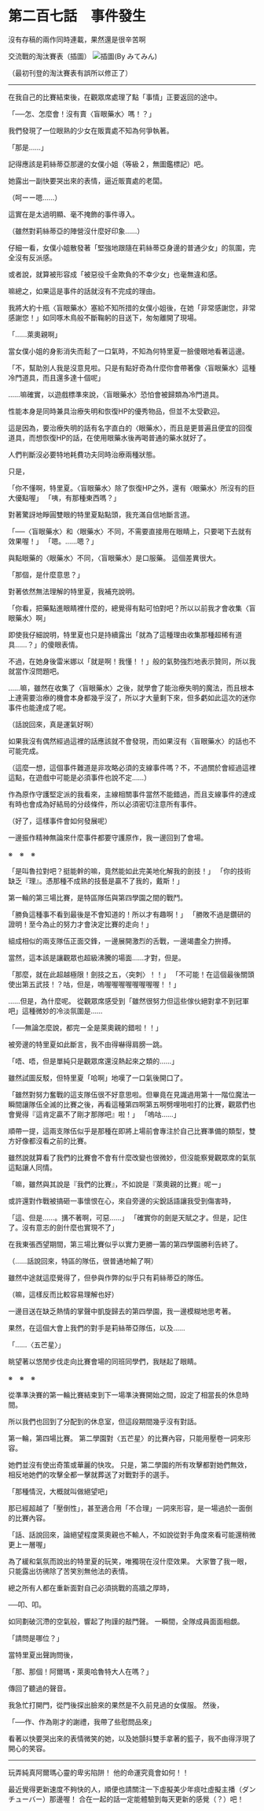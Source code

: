 # 第二百七話　事件發生

沒有存稿的兩作同時連載，果然還是很辛苦啊



交流戰的淘汰賽表（插圖）
![插圖(By みてみん)](https://20879.mitemin.net/userpageimage/viewimagebig/icode/i915335/)

（最初刊登的淘汰賽表有誤所以修正了）

---

在我自己的比賽結束後，在觀眾席處理了點「事情」正要返回的途中。

「──怎、怎麼會！沒有賣〈盲眼藥水〉嗎！？」

我們發現了一位眼熟的少女在販賣處不知為何爭執著。

「那是……」

記得應該是莉絲蒂亞那邊的女僕小姐（等級２，無圖鑑標記）吧。

她露出一副快要哭出來的表情，逼近販賣處的老闆。

（呵ーー嗯……）

這實在是太過明顯、毫不掩飾的事件導入。

（雖然對莉絲蒂亞的陣營沒什麼好印象……）

仔細一看，女僕小姐散發著「堅強地跟隨在莉絲蒂亞身邊的普通少女」的氛圍，完全沒有反派感。

或者說，就算被形容成「被惡役千金欺負的不幸少女」也毫無違和感。

嘛總之，如果這是事件的話就沒有不完成的理由。

我將大約十瓶〈盲眼藥水〉塞給不知所措的女僕小姐後，在她「非常感謝您，非常感謝您！」如同啄木鳥般不斷鞠躬的目送下，匆匆離開了現場。

「……萊奧親啊」

當女僕小姐的身影消失而鬆了一口氣時，不知為何特里夏一臉傻眼地看著這邊。

「不，幫助別人我是沒意見啦。只是有點好奇為什麼你會帶著像〈盲眼藥水〉這種冷門道具，而且還多達十個呢」

……嘛確實，以遊戲標準來說，〈盲眼藥水〉恐怕會被歸類為冷門道具。

性能本身是同時兼具治療失明和恢復HP的優秀物品，但並不太受歡迎。

這是因為，要治療失明的話有名字直白的〈眼藥水〉，而且是更普遍且便宜的回復道具，而想恢復HP的話，在使用眼藥水後再喝普通的藥水就好了。

人們判斷沒必要特地耗費功夫同時治療兩種狀態。

只是，

「你不懂啊，特里夏。〈盲眼藥水〉除了恢復HP之外，還有〈眼藥水〉所沒有的巨大優點喔」
「咦，有那種東西嗎？」

對著驚訝地睜圓雙眼的特里夏點點頭，我充滿自信地斷言道。

「──〈盲眼藥水〉和〈眼藥水〉不同，不需要直接用在眼睛上，只要喝下去就有效果喔！」
「嗯。……嗯？」

與點眼藥的〈眼藥水〉不同，〈盲眼藥水〉是口服藥。
這個差異很大。

「那個，是什麼意思？」

對著依然無法理解的特里夏，我補充說明。

「你看，把藥點進眼睛裡什麼的，總覺得有點可怕對吧？所以以前我才會收集〈盲眼藥水〉啊」

即使我仔細說明，特里夏也只是持續露出「就為了這種理由收集那種超稀有道具……？」的傻眼表情。

不過，在她身後雷米娜以「就是啊！我懂！！」般的氣勢強烈地表示贊同，所以我就當作沒問題吧。

……嘛，雖然在收集了〈盲眼藥水〉之後，就學會了能治療失明的魔法，而且根本上連需要治療的機會本身都幾乎沒了，所以才大量剩下來，但多虧如此這次的迷你事件也能達成了呢。

（話說回來，真是運氣好啊）

如果我沒有偶然經過這裡的話應該就不會發現，而如果沒有〈盲眼藥水〉的話也不可能完成。

（這麼一想，這個事件難道是非攻略必須的支線事件嗎？不，不過關於會經過這裡這點，在遊戲中可能是必須事件也說不定……）

作為原作守護堅定派的我看來，主線相關事件當然不能錯過，而且支線事件的達成有時也會成為好結局的分歧條件，所以必須密切注意所有事件。

（好了，這樣事件會如何發展呢）

一邊振作精神無論來什麼事件都要守護原作，我一邊回到了會場。

※　※　※

「是叫魯拉對吧？挺能幹的嘛，竟然能如此完美地化解我的劍技！」
「你的技術缺乏『理』。憑那種不成熟的技藝是贏不了我的，戴斯！」

第一輪的第三場比賽，是特區隊伍與第四學園之間的戰鬥。

「勝負這種事不看到最後是不會知道的！所以才有趣啊！」
「勝敗不過是鑽研的證明！至今為止的努力才會決定比賽的走向！」

組成相似的兩支隊伍正面交鋒，一邊展開激烈的舌戰，一邊竭盡全力拚搏。

當然，這本該是讓觀眾也超級沸騰的場面……才對，但是。

「那麼，就在此超越極限！劍技之五，〈突刺〉！！」
「不可能！在這個最後關頭使出第五武技！？咕，但是，嗚喔喔喔喔喔喔喔喔！！」

……但是，為什麼呢。
從觀眾席感受到「雖然很努力但這些傢伙絕對拿不到冠軍吧」這種微妙的冷淡氛圍是……

「──無論怎麼說，都完ー全是萊奧親的錯啦！！」

被旁邊的特里夏如此斷言，我不由得嚇得肩膀一跳。

「唔、唔，但是單純只是觀眾席還沒熱起來之類的……」

雖然試圖反駁，但特里夏「哈啊」地嘆了一口氣後開口了。

「雖然對努力奮戰的這支隊伍很不好意思啦。但畢竟在見識過用第十一階位魔法一瞬間讓隊伍全滅的比賽之後，再看這種第四啊第五啊劈哩啪啦打的比賽，觀眾們也會覺得『這肯定贏不了剛才那隊吧』啦！」
「嗚咕……」

順帶一提，這兩支隊伍似乎是那種在即將上場前會專注於自己比賽準備的類型，雙方好像都沒看之前的比賽。

雖然說就算看了我們的比賽會不會有什麼改變也很微妙，但沒能察覺觀眾席的氣氛這點讓人同情。

「嘛，雖然與其說是『我們的比賽』，不如說是『萊奧親的比賽』呢ー」

或許還對作戰被搞砸一事懷恨在心，來自旁邊的尖銳話語讓我受到傷害時，

「這、但是……。搆不著啊，可惡……」
「確實你的劍是天賦之才。但是，記住了。沒有意志的劍什麼也實現不了」

在我東張西望期間，第三場比賽似乎以實力更勝一籌的第四學園勝利告終了。

（……話說回來，特區的隊伍，很普通地輸了啊）

雖然中途就這麼覺得了，但參與作弊的似乎只有莉絲蒂亞的隊伍。

（嘛，這樣反而比較容易理解也好）

一邊目送在缺乏熱情的掌聲中凱旋歸去的第四學園，我一邊模糊地思考著。

果然，在這個大會上我們的對手是莉絲蒂亞隊伍，以及……

「……〈五芒星〉」

眺望著以悠閒步伐走向比賽會場的同班同學們，我瞇起了眼睛。

※　※　※

從準準決賽的第一輪比賽結束到下一場準決賽開始之間，設定了相當長的休息時間。

所以我們也回到了分配到的休息室，但這段期間幾乎沒有對話。

第一輪，第四場比賽。
第二學園對〈五芒星〉的比賽內容，只能用壓卷一詞來形容。

她們並沒有使出奇策或華麗的快攻。
只是，第二學園的所有攻擊都對她們無效，相反地她們的攻擊全都一擊就葬送了对戰對手的選手。

「那種情況，大概就叫做絕望吧」

那已經超越了「壓倒性」，甚至適合用「不合理」一詞來形容，是一場過於一面倒的比賽內容。

「話、話說回來，論絕望程度萊奧親也不輸人，不如說從對手角度來看可能還稍微更上一層喔」

為了緩和氣氛而說出的特里夏的玩笑，唯獨現在沒什麼效果。
大家瞥了我一眼，只能露出彷彿除了苦笑別無他法的表情。

總之所有人都在重新面對自己必須挑戰的高牆之厚時，

──叩、叩。

如同劃破沉滯的空氣般，響起了拘謹的敲門聲。
一瞬間，全隊成員面面相覷。

「請問是哪位？」

當特里夏出聲詢問後，

「那、那個！阿爾瑪・萊奧哈魯特大人在嗎？」

傳回了聽過的聲音。

我急忙打開門，從門後探出臉來的果然是不久前見過的女僕服。
然後，

「──作、作為剛才的謝禮，我帶了些慰問品來」

看著以快要哭出來的表情微笑的她，以及她顫抖雙手拿著的籃子，我不由得浮現了開心的笑容。

---

玩弄純真阿爾瑪心靈的卑劣陷阱！
他的命運究竟會如何！！

最近覺得更新速度不夠快的人，順便也請關注一下虛擬美少年痰吐虛擬主播（ダンチューバー）那邊喔！
合在一起的話一定能體驗到每天更新的感覺（？）吧！